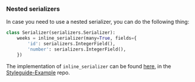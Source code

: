 ### Nested serializers

In case you need to use a nested serializer, you can do the following thing:

```python
class Serializer(serializers.Serializer):
    weeks = inline_serializer(many=True, fields={
        'id': serializers.IntegerField(),
        'number': serializers.IntegerField(),
    })
```

The implementation of `inline_serializer` can be found [here](https://github.com/HackSoftware/Django-Styleguide-Example/blob/master/styleguide_example/api/utils.py), in the [Styleguide-Example](https://github.com/HackSoftware/Styleguide-Example) repo.